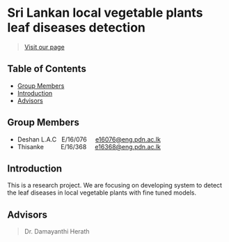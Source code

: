 
# Sri Lankan local vegetable plants leaf diseases detection
> [Visit our page](#) 

## Table of Contents

* [Group Members](#group-members)
* [Introduction](#introduction)
* [Advisors](#advisors)

## Group Members 
  * Deshan L.A.C &nbsp;&nbsp;E/16/076 &nbsp;&nbsp;&nbsp; e16076@eng.pdn.ac.lk
  * Thisanke &nbsp;&nbsp;&nbsp;&nbsp;&nbsp;&nbsp;&nbsp;&nbsp; E/16/368  &nbsp;&nbsp;&nbsp;&nbsp;e16368@eng.pdn.ac.lk

## Introduction

This is a research project. We are focusing on developing system to detect the leaf diseases in local vegetable plants with fine tuned models.


## Advisors

>Dr. Damayanthi Herath





